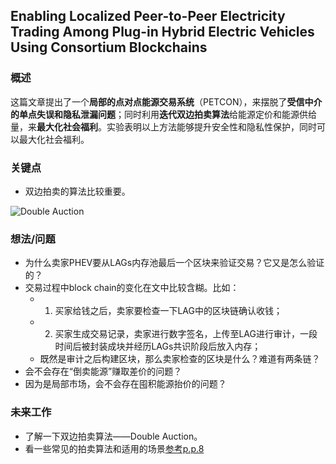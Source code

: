 ## Enabling Localized Peer-to-Peer Electricity Trading Among Plug-in Hybrid Electric Vehicles Using Consortium Blockchains


### 概述

这篇文章提出了一个**局部的点对点能源交易系统**（PETCON），来摆脱了**受信中介的单点失误和隐私泄漏问题**；同时利用**迭代双边拍卖算法**给能源定价和能源供给量，来**最大化社会福利**。实验表明以上方法能够提升安全性和隐私性保护，同时可以最大化社会福利。


### 关键点

- 双边拍卖的算法比较重要。

![Double Auction](https://i.postimg.cc/m2h4wcRZ/Enabling_Localized_Peer-to-_Peer_Electricity_Trading_Among_Plug-i.png)


### 想法/问题

- 为什么卖家PHEV要从LAGs内存池最后一个区块来验证交易？它又是怎么验证的？
- 交易过程中block chain的变化在文中比较含糊。比如：
  - 1. 买家给钱之后，卖家要检查一下LAG中的区块链确认收钱；
  - 2. 买家生成交易记录，卖家进行数字签名，上传至LAG进行审计，一段时间后被封装成块并经历LAGs共识阶段后放入内存；
  - 既然是审计之后构建区块，那么卖家检查的区块是什么？难道有两条链？
- 会不会存在“倒卖能源”赚取差价的问题？
- 因为是局部市场，会不会存在囤积能源抬价的问题？


### 未来工作

- 了解一下双边拍卖算法——Double Auction。
- 看一些常见的拍卖算法和适用的场景[参考p.p.8](https://ieeexplore.ieee.org/abstract/document/7496795/)
  
   






